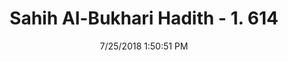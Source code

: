 ---
title        : "Sahih Al-Bukhari Hadith - 1. 614"
date         : 7/25/2018 1:50:51 PM
draft        : false
type         : "hadith"
layout       : "hadith"
BookCode     : "SHB"
VolumeNumber : "1"
HadithNumber : "614"
categories  :  ["Adhan-'We have not prayed'"]
tags  :  ["Jabir bin Abdullah"]
---